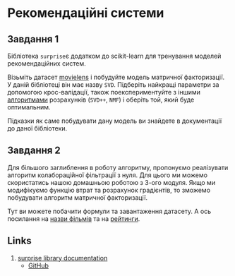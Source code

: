 # Рекомендаційні системи

## Завдання 1

Бібліотека `surprise`є додатком до scikit-learn для тренування моделей рекомендаційних систем.

Візьміть датасет [movielens](https://surprise.readthedocs.io/en/stable/dataset.html) і побудуйте модель матричної факторизації. У даній бібліотеці він має назву `SVD`. Підберіть найкращі параметри за допомогою крос-валідації, також поекспериментуйте з іншими [алгоритмами](https://surprise.readthedocs.io/en/stable/prediction_algorithms_package.html) розрахунків (`SVD++`, `NMF`) і оберіть той, який буде оптимальним.

Підказки як саме побудувати дану модель ви знайдете в документації до даної бібліотеки.

## Завдання 2

Для більшого заглиблення в роботу алгоритму, пропонуємо реалізувати алгоритм колабораційної фільтрації з нуля. Для цього ми можемо скористатись нашою домашньою роботою з 3-ого модуля. Якщо ми модифікуємо функцію втрат та розрахунок градієнтів, то зможемо побудувати алгоритм матричної факторизації.

Тут ви можете побачити формули та завантаження датасету. А ось посилання на [назви фільмів](https://drive.google.com/file/d/12XeO4KXQfbvvTdLFbkYA-BeXzhlNnnuo/view) та на [рейтинги](https://drive.google.com/file/d/17V9OhXeZH9Wv17Nkh-Tqxa8svEmRZcIp/view).

## Links

1. [surprise library documentation](https://surprise.readthedocs.io/en/stable/index.html)
   - [GitHub](https://github.com/NicolasHug/Surprise)
